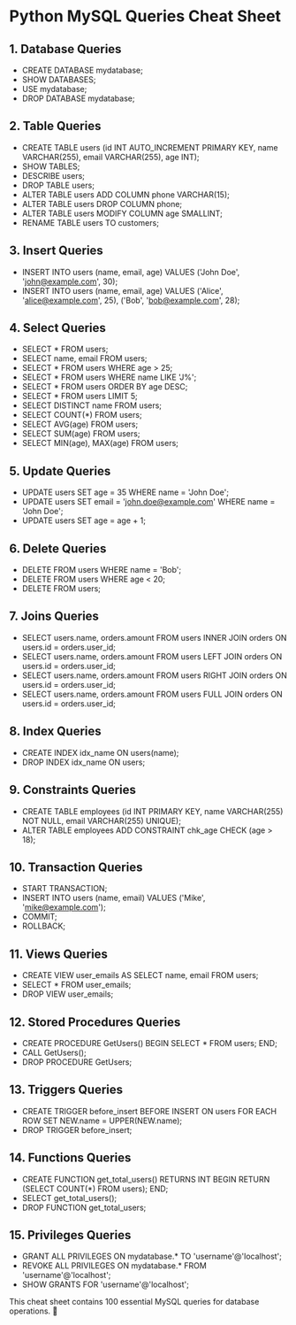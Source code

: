 # Python MySQL Queries Cheat Sheet

## 1. **Database Queries**
- CREATE DATABASE mydatabase;
- SHOW DATABASES;
- USE mydatabase;
- DROP DATABASE mydatabase;

## 2. **Table Queries**
- CREATE TABLE users (id INT AUTO_INCREMENT PRIMARY KEY, name VARCHAR(255), email VARCHAR(255), age INT);
- SHOW TABLES;
- DESCRIBE users;
- DROP TABLE users;
- ALTER TABLE users ADD COLUMN phone VARCHAR(15);
- ALTER TABLE users DROP COLUMN phone;
- ALTER TABLE users MODIFY COLUMN age SMALLINT;
- RENAME TABLE users TO customers;

## 3. **Insert Queries**
- INSERT INTO users (name, email, age) VALUES ('John Doe', 'john@example.com', 30);
- INSERT INTO users (name, email, age) VALUES ('Alice', 'alice@example.com', 25), ('Bob', 'bob@example.com', 28);

## 4. **Select Queries**
- SELECT * FROM users;
- SELECT name, email FROM users;
- SELECT * FROM users WHERE age > 25;
- SELECT * FROM users WHERE name LIKE 'J%';
- SELECT * FROM users ORDER BY age DESC;
- SELECT * FROM users LIMIT 5;
- SELECT DISTINCT name FROM users;
- SELECT COUNT(*) FROM users;
- SELECT AVG(age) FROM users;
- SELECT SUM(age) FROM users;
- SELECT MIN(age), MAX(age) FROM users;

## 5. **Update Queries**
- UPDATE users SET age = 35 WHERE name = 'John Doe';
- UPDATE users SET email = 'john.doe@example.com' WHERE name = 'John Doe';
- UPDATE users SET age = age + 1;

## 6. **Delete Queries**
- DELETE FROM users WHERE name = 'Bob';
- DELETE FROM users WHERE age < 20;
- DELETE FROM users;

## 7. **Joins Queries**
- SELECT users.name, orders.amount FROM users INNER JOIN orders ON users.id = orders.user_id;
- SELECT users.name, orders.amount FROM users LEFT JOIN orders ON users.id = orders.user_id;
- SELECT users.name, orders.amount FROM users RIGHT JOIN orders ON users.id = orders.user_id;
- SELECT users.name, orders.amount FROM users FULL JOIN orders ON users.id = orders.user_id;

## 8. **Index Queries**
- CREATE INDEX idx_name ON users(name);
- DROP INDEX idx_name ON users;

## 9. **Constraints Queries**
- CREATE TABLE employees (id INT PRIMARY KEY, name VARCHAR(255) NOT NULL, email VARCHAR(255) UNIQUE);
- ALTER TABLE employees ADD CONSTRAINT chk_age CHECK (age > 18);

## 10. **Transaction Queries**
- START TRANSACTION;
- INSERT INTO users (name, email) VALUES ('Mike', 'mike@example.com');
- COMMIT;
- ROLLBACK;

## 11. **Views Queries**
- CREATE VIEW user_emails AS SELECT name, email FROM users;
- SELECT * FROM user_emails;
- DROP VIEW user_emails;

## 12. **Stored Procedures Queries**
- CREATE PROCEDURE GetUsers() BEGIN SELECT * FROM users; END;
- CALL GetUsers();
- DROP PROCEDURE GetUsers;

## 13. **Triggers Queries**
- CREATE TRIGGER before_insert BEFORE INSERT ON users FOR EACH ROW SET NEW.name = UPPER(NEW.name);
- DROP TRIGGER before_insert;

## 14. **Functions Queries**
- CREATE FUNCTION get_total_users() RETURNS INT BEGIN RETURN (SELECT COUNT(*) FROM users); END;
- SELECT get_total_users();
- DROP FUNCTION get_total_users;

## 15. **Privileges Queries**
- GRANT ALL PRIVILEGES ON mydatabase.* TO 'username'@'localhost';
- REVOKE ALL PRIVILEGES ON mydatabase.* FROM 'username'@'localhost';
- SHOW GRANTS FOR 'username'@'localhost';

This cheat sheet contains 100 essential MySQL queries for database operations. 🚀
